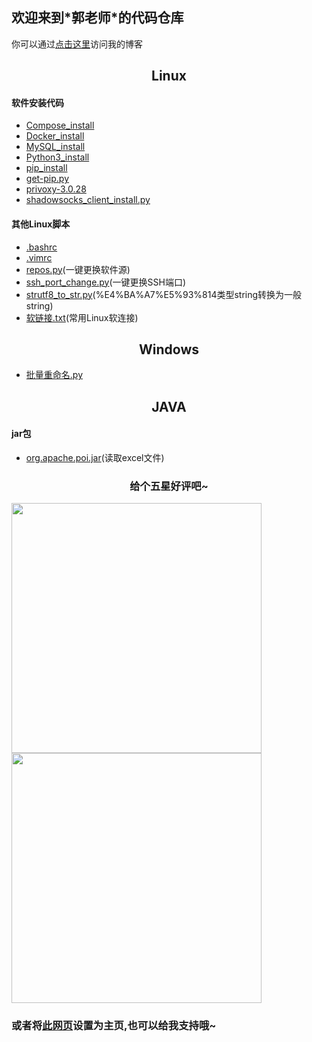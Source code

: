## 欢迎来到\*郭老师\*的代码仓库

你可以通过[点击这里][CSDN]访问我的博客


## <center>Linux</center>
#### 软件安装代码
* [Compose_install][Compose_install]
* [Docker_install][Docker_install]
* [MySQL_install][MySQL_install]
* [Python3_install][Python3_install]
* [pip_install][pip_install]
* [get-pip.py][get-pip.py]
* [privoxy-3.0.28][privoxy-3.0.28]
* [shadowsocks_client_install.py][shadowsocks_client_install.py]

#### 其他Linux脚本

* [.bashrc][.bashrc]
* [.vimrc][.vimrc]
* [repos.py][repos.py](一键更换软件源)
* [ssh_port_change.py][ssh_port_change.py](一键更换SSH端口)
* [strutf8_to_str.py][strutf8_to_str.py](%E4%BA%A7%E5%93%814类型string转换为一般string)
* [软链接.txt][软链接.txt](常用Linux软连接)


## <center>Windows</center>
* [批量重命名.py][批量重命名.py]

## <center>JAVA</center>
#### jar包
* [org.apache.poi.jar][org.apache.poi.jar](读取excel文件)

### <center>给个五星好评吧~</center>
<img weight="200" height="400" src="http://ww1.sinaimg.cn/large/006vXjpTgy1g1617o75swj30fs0nodhv.jpg" /><img weight="200" height="400" src="http://ww1.sinaimg.cn/large/006vXjpTgy1g161aqrynlj30u01ao45m.jpg" />

### 或者将[此网页][2345]设置为主页,也可以给我支持哦~






<!-- 链接 -->
[CSDN]:https://blog.csdn.net/NetRookieX
[Compose_install]:https://GuoFlight.Github.io/Mycode/Linux/software_install/Compose_install.sh
[Docker_install]:https://GuoFlight.Github.io/Mycode/Linux/software_install/Docker_ce_install.sh
[MySQL_install]:https://GuoFlight.Github.io/Mycode/Linux/software_install/MySQL_install.sh
[Python3_install]:https://GuoFlight.Github.io/Mycode/Linux/software_install/Python3_install.sh
[pip_install]:https://GuoFlight.Github.io/Mycode/Linux/software_install/pip_install.sh
[get-pip.py]:https://GuoFlight.Github.io/Mycode/Linux/software_install/get-pip.py
[privoxy-3.0.28]:https://GuoFlight.Github.io/Mycode/Linux/software_install/privoxy-3.0.28-stable-src.tar.gz
[shadowsocks_client_install.py]:https://GuoFlight.Github.io/Mycode/Linux/software_install/shadowsocks_client_install.py
[.bashrc]:https://GuoFlight.Github.io/Mycode/Linux/.bashrc
[.vimrc]:https://GuoFlight.Github.io/Mycode/Linux/.vimrc
[repos.py]:https://GuoFlight.Github.io/Mycode/Linux/repos.py
[ssh_port_change.py]:https://GuoFlight.Github.io/Mycode/Linux/ssh_port_change.py
[strutf8_to_str.py]:https://GuoFlight.Github.io/Mycode/Linux/strutf8_to_str.py
[repos.py]:https://GuoFlight.Github.io/Mycode/Linux/repos.py
[软链接.txt]:https://GuoFlight.Github.io/Mycode/Linux/软链接.txt
[批量重命名.py]:https://GuoFlight.Github.io/Mycode/Windows/批量重命名.py
[红包码]:http://ww1.sinaimg.cn/large/006vXjpTgy1g1617o75swj30fs0nodhv.jpg
[付款码]:http://ww1.sinaimg.cn/large/006vXjpTgy1g161aqrynlj30u01ao45m.jpg
[2345]:https://www.2345.com/?k12342565

<!-- JAVA -->
[org.apache.poi.jar]:https://GuoFlight.Github.io/Mycode/JAVA/jar/org.apache.poi.jar

